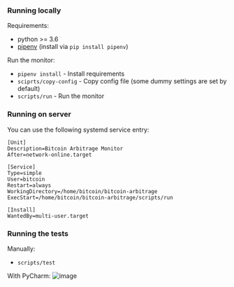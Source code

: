 ### Running locally

Requirements:
- python >= 3.6
- [pipenv](https://github.com/pypa/pipenv) (install via `pip install pipenv`)

Run the monitor:
- `pipenv install` - Install requirements
- `sciprts/copy-config` - Copy config file (some dummy settings are set by default)
- `scripts/run` - Run the monitor

### Running on server

You can use the following systemd service entry:
```
[Unit]
Description=Bitcoin Arbitrage Monitor
After=network-online.target

[Service]
Type=simple
User=bitcoin
Restart=always
WorkingDirectory=/home/bitcoin/bitcoin-arbitrage
ExecStart=/home/bitcoin/bitcoin-arbitrage/scripts/run

[Install]
WantedBy=multi-user.target
```

### Running the tests
Manually: 
- `scripts/test`

With PyCharm:
![image](https://user-images.githubusercontent.com/3121306/34055600-3bde00ae-e1d0-11e7-87dd-5f67eaddab9b.png)
